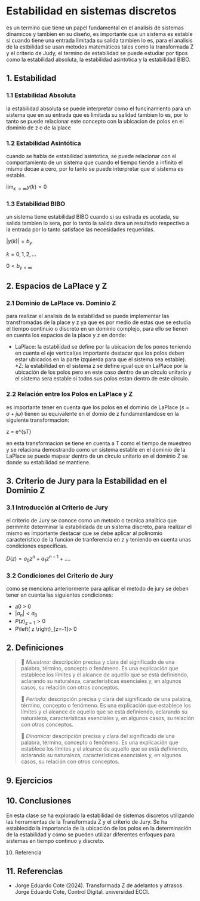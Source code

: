 # Estabilidad en sistemas discretos
es un termino que tiene un papel fundamental en el analisis de sistemas dinamicos y tambien en su diseño, es importante que un sistema es estable si cuando tiene una entrada limitada su salida tambien lo es, para el analisis de la estbilidad se usan metodos matemáticos tales como la transformada Z y el criterio de Judy, el termino de estabilidad se puede estudiar por tipos como la estabilidad absoluta, la estabilidad asintotica y la estabilidad BIBO.
## 1. Estabilidad
### 1.1 Estabilidad Absoluta
la estabilidad absoluta se puede interpretar como el funcinamiento para un sistema que en su entrada que es limitada su salidad tambien lo es, por lo tanto se puede relacionar este concepto con la ubicacion de polos en el dominio de z o de la place 

### 1.2 Estabilidad Asintótica
cuando se habla de estabilidad asintotica, se puede relacionar con el comportamiento de un sistema que cuando el tiempo tiende a infinito el mismo decae a cero, por lo tanto se puede interpretar que el sistema es estable.

$\lim_{k \to \infty }y\left( k \right)=0$

### 1.3 Estabilidad BIBO
un sistema tiene estabilidad BIBO cuando si su estrada es acotada, su salida tambien lo sera, por lo tanto la salida dara un resultado respectivo a la entrada por lo tanto satisface las necesidades requeridas.

$\left| y\left( k \right) \right| = b_{y}$

$k = 0,1,2,...$

$0< b_{y< \infty}$

## 2. Espacios de LaPlace y Z

### 2.1 Dominio de LaPlace vs. Dominio Z

para realizar el analisis de la estabilidad se puede implementar las transfromadas de la place y z ya que es por medio de estas que se estudia el tiempo continuio o discreto en un dominio complejo, para ello se tienen en cuenta los espacios de la place y z en donde:

* LaPlace: la estabilidad se define por la ubicacion de los ponos teniendo en cuenta el eje vertical(es importante destacar que los polos deben estar ubicados en la parte izquierda para que el sistema sea estable).
*Z: la estabilidad en el sistema z se define igual que en LaPlace por la ubicación de los polos pero en este caso dentro de un círculo unitario y el sistema sera estable si todos sus polos estan dentro de este círculo.
 
### 2.2 Relación entre los Polos en LaPlace y Z
es importante tener en cuenta que los polos en el dominio de LaPlace  ($s = \sigma + j\omega$) tienen su equivalente en el domio de z fundamentandose en la siguiente transformacion:

z = e^{sT}

en esta transformacion se tiene en cuenta a T como el tiempo de muestreo y se relaciona demostrando como un sistema estable en el dominio de la LaPlace se puede mapear dentro de un circulo unitario en el dominio Z se donde su estabilidad se  mantiene.

## 3. Criterio de Jury para la Estabilidad en el Dominio Z 

### 3.1 Introducción al Criterio de Jury
el criterio de Jury se conoce como un metodo o tecnica analitica que permmite determinar la estabilidada de un sistema discreto, para realizar el mismo es importante destacar que se debe aplicar al polinomio caracteristico de la funcion de tranferencia en z  y teniendo en cuenta unas condiciones especificas.

$D\left( z \right)=a_{0}z^{n}+a_{1}z^{n-1}+....$
### 3.2 Condiciones del Criterio de Jury
como se menciona anteriormente para aplicar el metodo de jury se deben tener en cuenta las siguientes condiciones:

* 𝑎0 > 0
* $\left| a_{n} \right|< a_{0}$
* $P\left( z \right)_{z=1}> 0$
* P\left( z \right)_{z=-1}> 0

## 2. Definiciones
>🔑 *Muestreo:* descripción precisa y clara del significado de una palabra, término, concepto o fenómeno. Es una explicación que establece los límites y el alcance de aquello que se está definiendo, aclarando su naturaleza, características esenciales y, en algunos casos, su relación con otros conceptos.
>
>🔑 *Periodo:* descripción precisa y clara del significado de una palabra, término, concepto o fenómeno. Es una explicación que establece los límites y el alcance de aquello que se está definiendo, aclarando su naturaleza, características esenciales y, en algunos casos, su relación con otros conceptos.
>
>🔑 *Dinamica:* descripción precisa y clara del significado de una palabra, término, concepto o fenómeno. Es una explicación que establece los límites y el alcance de aquello que se está definiendo, aclarando su naturaleza, características esenciales y, en algunos casos, su relación con otros conceptos.
>
## 9. Ejercicios

## 10. Conclusiones
En esta clase se ha explorado la estabilidad de sistemas discretos utilizando las herramientas de la Transformada Z y el criterio de Jury. Se ha establecido la importancia de la ubicación de los polos en la determinación de la estabilidad y cómo se pueden utilizar diferentes enfoques para sistemas en tiempo continuo y discreto.

10. Referencia
## 11. Referencias
* Jorge Eduardo Cote  (2024). Transformada Z de adelantos y 
atrasos. Jorge Eduardo Cote, Control Digital. universidad ECCI.
